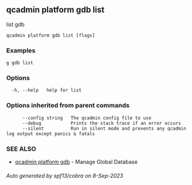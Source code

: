 ## qcadmin platform gdb list

list gdb

```
qcadmin platform gdb list [flags]
```

### Examples

```
g gdb list
```

### Options

```
  -h, --help   help for list
```

### Options inherited from parent commands

```
      --config string   The qcadmin config file to use
      --debug           Prints the stack trace if an error occurs
      --silent          Run in silent mode and prevents any qcadmin log output except panics & fatals
```

### SEE ALSO

* [qcadmin platform gdb](qcadmin_platform_gdb.md)	 - Manage Global Database

###### Auto generated by spf13/cobra on 8-Sep-2023
